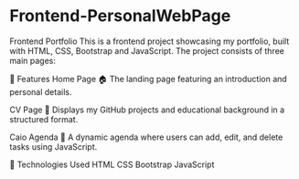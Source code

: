 # Frontend-PersonalWebPage

Frontend Portfolio
This is a frontend project showcasing my portfolio, built with HTML, CSS, Bootstrap and JavaScript. The project consists of three main pages:

🚀 Features
Home Page 🏠
The landing page featuring an introduction and personal details.

CV Page 📄
Displays my GitHub projects and educational background in a structured format.

Caio Agenda 📅
A dynamic agenda where users can add, edit, and delete tasks using JavaScript.

🔧 Technologies Used
HTML
CSS
Bootstrap
JavaScript